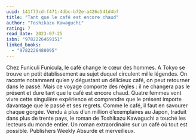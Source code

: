 ```yaml
---
uuid: 141f73cd-f471-4dbc-b72e-a426c541d4bf
title: "Tant que le café est encore chaud"
author: "Toshikazu Kawaguchi"
rating: 7
read_date: 2023-07-25
isbn: "9782226469151"
linked_books:
  - "9782226480095"
---
```


Chez Funiculi Funicula, le café change le cœur des hommes. A Tokyo se trouve un petit établissement au sujet duquel circulent mille légendes. On raconte notamment qu’en y dégustant un délicieux café, on peut retourner dans le passé. Mais ce voyage comporte des règles : il ne changera pas le présent et dure tant que le café est encore chaud. Quatre femmes vont vivre cette singulière expérience et comprendre que le présent importe davantage que le passé et ses regrets. Comme le café, il faut en savourer chaque gorgée. Vendu à plus d’un million d’exemplaires au Japon, traduit dans plus de trente pays, le roman de Toshikazu Kawaguchi a touché les lecteurs du monde entier. Un roman extraordinaire sur un café où tout est possible. Publishers Weekly Absurde et merveilleux.